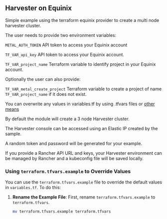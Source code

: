 ## Harvester on Equinix

Simple example using the terraform equinix provider to create a multi node harvester cluster.

The user needs to provide two environment variables:

`METAL_AUTH_TOKEN` API token to access your Equinix account

`TF_VAR_api_key` API token to access your Equinix account.

`TF_VAR_project_name` Terraform variable to identify project in your Equinix account.

Optionally the user can also provide:

`TF_VAR_metal_create_project` Terraform variable to create a project of name `TF_VAR_project_name` if it does not exist.

You can overwrite any values in variables.tf by using .tfvars files or [other means](https://www.terraform.io/language/values/variables#assigning-values-to-root-module-variables)

By default the module will create a 3 node Harvester cluster.

The Harvester console can be accessed using an Elastic IP created by the sample.

A random token and password will be generated for your example.

If you provide a Rancher API URL and keys, your Harvester environment can be managed by Rancher and a kubeconfig file will be saved locally.

### Using `terraform.tfvars.example` to Override Values

You can use the `terraform.tfvars.example` file to override the default values in `variables.tf`. To do this:

1. **Rename the Example File**: First, rename `terraform.tfvars.example` to `terraform.tfvars`.
   ```bash
   mv terraform.tfvars.example terraform.tfvars